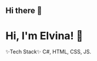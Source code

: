 ## Hi there 👋

<!--
**ElvinaAkhmetshina/ElvinaAkhmetshina** is a ✨ _special_ ✨ repository because its `README.md` (this file) appears on your GitHub profile.-->
# Hi, I'm Elvina! 👋

✨Tech Stack✨
C#, HTML, CSS, JS.



